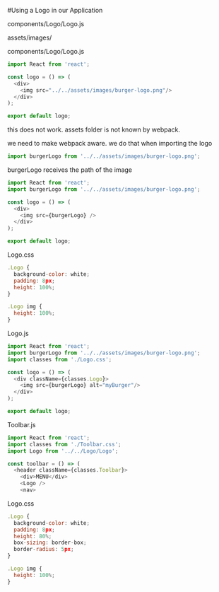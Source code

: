 #Using a Logo in our Application

components/Logo/Logo.js

assets/images/

components/Logo/Logo.js

```js
import React from 'react';

const logo = () => (
  <div>
    <img src="../../assets/images/burger-logo.png"/>
  </div>
);

export default logo;
```

this does not work. assets folder is not known by webpack.

we need to make webpack aware. we do that when importing the logo

```js
import burgerLogo from '../../assets/images/burger-logo.png';
```

burgerLogo receives the path of the image

```js
import React from 'react';
import burgerLogo from '../../assets/images/burger-logo.png';

const logo = () => (
  <div>
    <img src={burgerLogo} />
  </div>
);

export default logo;
```

Logo.css

```js
.Logo {
  background-color: white;
  padding: 8px;
  height: 100%;
}

.Logo img {
  height: 100%;
}
```

Logo.js

```js
import React from 'react';
import burgerLogo from '../../assets/images/burger-logo.png';
import classes from './Logo.css';

const logo = () => (
  <div className={classes.Logo}>
    <img src={burgerLogo} alt="myBurger"/>
  </div>
);

export default logo;
```

Toolbar.js

```js
import React from 'react';
import classes from './Toolbar.css';
import Logo from '../../Logo/Logo';

const toolbar = () => (
  <header className={classes.Toolbar}>
    <div>MENU</div>
    <Logo />
    <nav>
```


Logo.css

```js
.Logo {
  background-color: white;
  padding: 8px;
  height: 80%;
  box-sizing: border-box;
  border-radius: 5px;
}

.Logo img {
  height: 100%;
}
```




